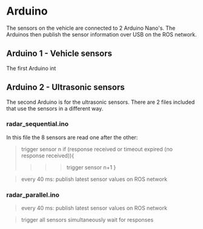 # Arduino

The sensors on the vehicle are connected to 2 Arduino Nano's. The Arduinos then publish the sensor information over USB on the ROS network.


## Arduino 1 - Vehicle sensors
The first Arduino int

## Arduino 2 - Ultrasonic sensors
The second Arduino is for the ultrasonic sensors. There are 2 files included that use the sensors in a different way.

### radar_sequential.ino
In this file the 8 sensors are read one after the other:

> trigger sensor n
> if (response received or timeout expired (no response received)){
> 
> > 
> > > > trigger sensor n+1
>}

> every 40 ms:
> publish latest sensor values on ROS network
  
### radar_parallel.ino

> every 40 ms:
> publish latest sensor values on ROS network
  
> trigger all sensors simultaneously
> wait for responses
